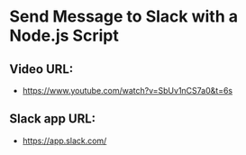 # Send Message to Slack with a Node.js Script

## Video URL:

- https://www.youtube.com/watch?v=SbUv1nCS7a0&t=6s

## Slack app URL:

- https://app.slack.com/
